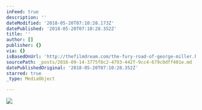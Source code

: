 ```yaml
---
inFeed: true
description: ''
dateModified: '2018-05-20T07:10:28.173Z'
datePublished: '2018-05-20T07:10:28.352Z'
title: ''
author: []
publisher: {}
via: {}
isBasedOnUrl: 'http://thefilmdream.com/the-fury-road-of-george-miller.html'
sourcePath: _posts/2016-09-14-3775f8c2-4793-442f-9cc4-679c0dff401e.md
datePublishedOriginal: '2018-05-20T07:10:28.352Z'
starred: true
_type: MediaObject

---
```

<article style=""><img src="http://thefilmdream.com/image/104969123_scaled_354x516.jpg" /></article>